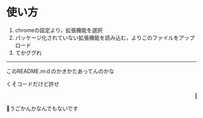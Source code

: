 
<h1>使い方</h1>
<ol>
<li>chromeの設定より，拡張機能を選択</li>
<li>パッケージ化されていない拡張機能を読み込む，よりこのファイルをアップロード</li>
<li>てかググれ</li>
</ol>
<hr>
<p>このREADME.ｍｄのかきかたあってんのかな</p>
<p>くそコードだけど許せ</p>
<marquee>💩</marquee>
<p>💩うごかんかなんでもないです</p>
